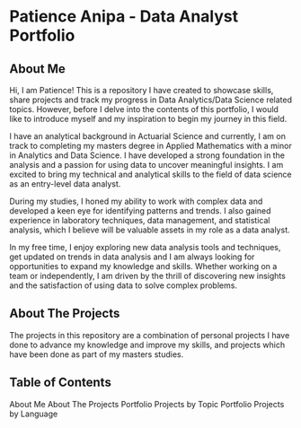 # Patience Anipa - Data Analyst Portfolio


## About Me

Hi, I am Patience! This is a repository I have created to showcase skills, share projects and track my progress in Data Analytics/Data Science related topics.
However, before I delve into the contents of this portfolio, I would like to introduce myself and my inspiration to begin my journey in this field.

I have an analytical background in Actuarial Science and currently, I am on track to completing my masters degree in Applied Mathematics with a minor in Analytics and Data Science. I have developed a strong foundation in the analysis and a passion for using data to uncover meaningful insights. I am excited to bring my technical and analytical skills to the field of data science as an entry-level data analyst.

During my studies, I honed my ability to work with complex data and developed a keen eye for identifying patterns and trends. I also gained experience in laboratory techniques, data management, and statistical analysis, which I believe will be valuable assets in my role as a data analyst.

In my free time, I enjoy exploring new data analysis tools and techniques, get updated on trends in data analysis and I am always looking for opportunities to expand my knowledge and skills. Whether working on a team or independently, I am driven by the thrill of discovering new insights and the satisfaction of using data to solve complex problems. 


## About The Projects

The projects in this repository are a combination of personal projects I have done to advance my knowledge and improve my skills, and projects which have been done as part of my masters studies.


## Table of Contents
  About Me
  About The Projects
  Portfolio Projects by Topic
  Portfolio Projects by Language
